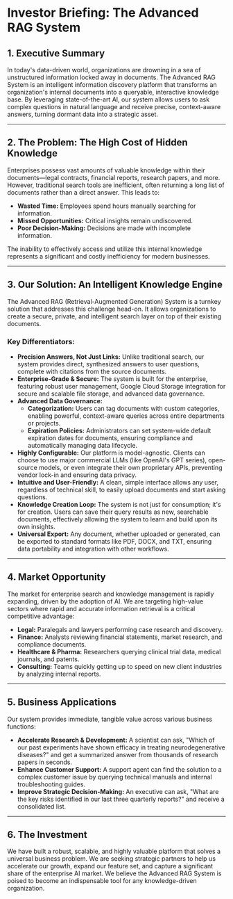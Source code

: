 # Investor Briefing: The Advanced RAG System

## 1. Executive Summary

In today's data-driven world, organizations are drowning in a sea of unstructured information locked away in documents. The Advanced RAG System is an intelligent information discovery platform that transforms an organization's internal documents into a queryable, interactive knowledge base. By leveraging state-of-the-art AI, our system allows users to ask complex questions in natural language and receive precise, context-aware answers, turning dormant data into a strategic asset.

---

## 2. The Problem: The High Cost of Hidden Knowledge

Enterprises possess vast amounts of valuable knowledge within their documents—legal contracts, financial reports, research papers, and more. However, traditional search tools are inefficient, often returning a long list of documents rather than a direct answer. This leads to:

*   **Wasted Time:** Employees spend hours manually searching for information.
*   **Missed Opportunities:** Critical insights remain undiscovered.
*   **Poor Decision-Making:** Decisions are made with incomplete information.

The inability to effectively access and utilize this internal knowledge represents a significant and costly inefficiency for modern businesses.

---

## 3. Our Solution: An Intelligent Knowledge Engine

The Advanced RAG (Retrieval-Augmented Generation) System is a turnkey solution that addresses this challenge head-on. It allows organizations to create a secure, private, and intelligent search layer on top of their existing documents.

### Key Differentiators:

*   **Precision Answers, Not Just Links:** Unlike traditional search, our system provides direct, synthesized answers to user questions, complete with citations from the source documents.
*   **Enterprise-Grade & Secure:** The system is built for the enterprise, featuring robust user management, Google Cloud Storage integration for secure and scalable file storage, and advanced data governance.
*   **Advanced Data Governance:**
    *   **Categorization:** Users can tag documents with custom categories, enabling powerful, context-aware queries across entire departments or projects.
    *   **Expiration Policies:** Administrators can set system-wide default expiration dates for documents, ensuring compliance and automatically managing data lifecycle.
*   **Highly Configurable:** Our platform is model-agnostic. Clients can choose to use major commercial LLMs (like OpenAI's GPT series), open-source models, or even integrate their own proprietary APIs, preventing vendor lock-in and ensuring data privacy.
*   **Intuitive and User-Friendly:** A clean, simple interface allows any user, regardless of technical skill, to easily upload documents and start asking questions.
*   **Knowledge Creation Loop:** The system is not just for consumption; it's for creation. Users can save their query results as new, searchable documents, effectively allowing the system to learn and build upon its own insights.
*   **Universal Export:** Any document, whether uploaded or generated, can be exported to standard formats like PDF, DOCX, and TXT, ensuring data portability and integration with other workflows.

---

## 4. Market Opportunity

The market for enterprise search and knowledge management is rapidly expanding, driven by the adoption of AI. We are targeting high-value sectors where rapid and accurate information retrieval is a critical competitive advantage:

*   **Legal:** Paralegals and lawyers performing case research and discovery.
*   **Finance:** Analysts reviewing financial statements, market research, and compliance documents.
*   **Healthcare & Pharma:** Researchers querying clinical trial data, medical journals, and patents.
*   **Consulting:** Teams quickly getting up to speed on new client industries by analyzing internal reports.

---

## 5. Business Applications

Our system provides immediate, tangible value across various business functions:

*   **Accelerate Research & Development:** A scientist can ask, "Which of our past experiments have shown efficacy in treating neurodegenerative diseases?" and get a summarized answer from thousands of research papers in seconds.
*   **Enhance Customer Support:** A support agent can find the solution to a complex customer issue by querying technical manuals and internal troubleshooting guides.
*   **Improve Strategic Decision-Making:** An executive can ask, "What are the key risks identified in our last three quarterly reports?" and receive a consolidated list.

---

## 6. The Investment

We have built a robust, scalable, and highly valuable platform that solves a universal business problem. We are seeking strategic partners to help us accelerate our growth, expand our feature set, and capture a significant share of the enterprise AI market. We believe the Advanced RAG System is poised to become an indispensable tool for any knowledge-driven organization.
